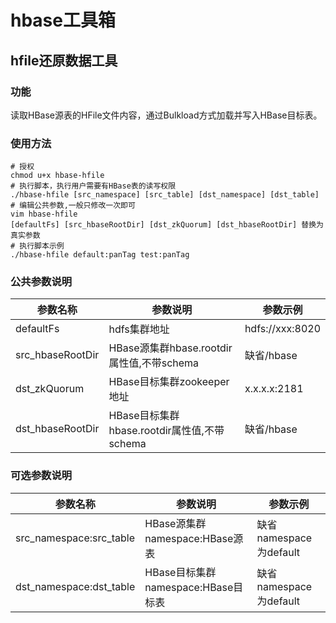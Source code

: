 # hbase工具箱
## hfile还原数据工具
### 功能
读取HBase源表的HFile文件内容，通过Bulkload方式加载并写入HBase目标表。
### 使用方法
    # 授权
    chmod u+x hbase-hfile
    # 执行脚本，执行用户需要有HBase表的读写权限
    ./hbase-hfile [src_namespace] [src_table] [dst_namespace] [dst_table]
	# 编辑公共参数,一般只修改一次即可
	vim hbase-hfile
	[defaultFs] [src_hbaseRootDir] [dst_zkQuorum] [dst_hbaseRootDir] 替换为真实参数
    # 执行脚本示例
    ./hbase-hfile default:panTag test:panTag


### 公共参数说明
|  参数名称   | 参数说明  | 参数示例
|  ----  | ----  | ---- |
| defaultFs  | hdfs集群地址 | hdfs://xxx:8020|
| src_hbaseRootDir  | HBase源集群hbase.rootdir属性值,不带schema |缺省/hbase|
| dst_zkQuorum  | HBase目标集群zookeeper地址 |x.x.x.x:2181|
| dst_hbaseRootDir  | HBase目标集群hbase.rootdir属性值,不带schema |缺省/hbase|
### 可选参数说明
|  参数名称   | 参数说明  | 参数示例
|  ----  | ----  | ---- |
| src_namespace:src_table  | HBase源集群namespace:HBase源表 |缺省namespace为default|
| dst_namespace:dst_table  | HBase目标集群namespace:HBase目标表 |缺省namespace为default|
